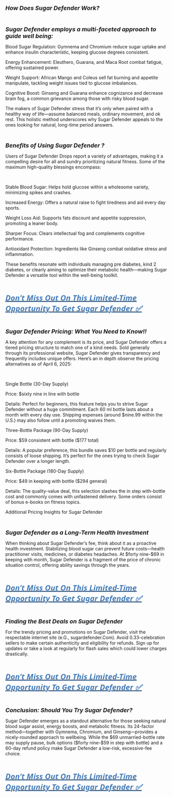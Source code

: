 <p><span style="font-size: large;"><em><strong>How Does Sugar Defender Work?</strong></em></span></p>
<p>&nbsp;</p>
<p><span style="font-size: large;"><em><strong>Sugar Defender employs a multi-faceted approach to guide well being:</strong></em></span></p>
<p>Blood Sugar Regulation: Gymnema and Chromium reduce sugar uptake and enhance insulin characteristic, keeping glucose degrees consistent.</p>
<p>Energy Enhancement: Eleuthero, Guarana, and Maca Root combat fatigue, offering sustained power.</p>
<p>Weight Support: African Mango and Coleus sell fat burning and appetite manipulate, tackling weight issues tied to glucose imbalances.</p>
<p>Cognitive Boost: Ginseng and Guarana enhance cognizance and decrease brain fog, a common grievance among those with risky blood sugar.</p>
<p>The makers of Sugar Defender stress that it&rsquo;s only when paired with a healthy way of life&mdash;assume balanced meals, ordinary movement, and ok rest. This holistic method underscores why Sugar Defender appeals to the ones looking for natural, long-time period answers.</p>
<p>&nbsp;</p>
<p><span style="font-size: large;"><em><strong>Benefits of Using Sugar Defender ?</strong></em></span></p>
<p>Users of Sugar Defender Drops report a variety of advantages, making it a compelling desire for all and sundry prioritizing natural fitness. Some of the maximum high-quality blessings encompass:</p>
<p>&nbsp;</p>
<p>Stable Blood Sugar: Helps hold glucose within a wholesome variety, minimizing spikes and crashes.</p>
<p>Increased Energy: Offers a natural raise to fight tiredness and aid every day sports.</p>
<p>Weight Loss Aid: Supports fats discount and appetite suppression, promoting a leaner body.</p>
<p>Sharper Focus: Clears intellectual fog and complements cognitive performance.</p>
<p>Antioxidant Protection: Ingredients like Ginseng combat oxidative stress and inflammation.</p>
<p>These benefits resonate with individuals managing pre diabetes, kind 2 diabetes, or clearly aiming to optimize their metabolic health&mdash;making Sugar Defender a versatile tool within the well-being toolkit.</p>
<p>&nbsp;</p>
<p align="left"><a href="https://www.facebook.com/ReviewsSugarDefender/"><strong><span style="color: #477db8;"><span style="font-family: 'Segoe UI', 'Helvetica Neue', Helvetica, Roboto, Oxygen, Ubuntu, Cantarell, 'Fira Sans', 'Droid Sans', sans-serif;"><span style="font-size: x-large;"><em><u>Don&rsquo;t Miss Out On This Limited-Time Opportunity To Get Sugar Defender</u></em></span></span></span></strong><strong><span style="color: #477db8;"><span style="font-family: 'Segoe UI', 'Helvetica Neue', Helvetica, Roboto, Oxygen, Ubuntu, Cantarell, 'Fira Sans', 'Droid Sans', sans-serif;"><span style="font-size: x-large;"><em><u><strong> ✅</strong></u></em></span></span></span></strong></a></p>
<p align="left">&nbsp;</p>
<p><span style="font-size: large;"><em><strong>Sugar Defender Pricing: What You Need to Know!!</strong></em></span></p>
<p>A key attention for any complement is its price, and Sugar Defender offers a tiered pricing structure to match one of a kind needs. Sold generally through its professional website, Sugar Defender gives transparency and frequently includes unique offers. Here&rsquo;s an in depth observe the pricing alternatives as of April 6, 2025:</p>
<p>&nbsp;</p>
<p>Single Bottle (30-Day Supply)</p>
<p>Price: $sixty nine in line with bottle</p>
<p>Details: Perfect for beginners, this feature helps you to strive Sugar Defender without a huge commitment. Each 60 ml bottle lasts about a month with every day use. Shipping expenses (around $nine.99 within the U.S.) may also follow until a promoting waives them.</p>
<p>Three-Bottle Package (90-Day Supply)</p>
<p>Price: $59 consistent with bottle ($177 total)</p>
<p>Details: A popular preference, this bundle saves $10 per bottle and regularly consists of loose shipping. It&rsquo;s perfect for the ones trying to check Sugar Defender over a longer length.</p>
<p>Six-Bottle Package (180-Day Supply)</p>
<p>Price: $49 in keeping with bottle ($294 general)</p>
<p>Details: The quality-value deal, this selection slashes the in step with-bottle cost and commonly comes with unfastened delivery. Some orders consist of bonus e-books on fitness topics.</p>
<p>Additional Pricing Insights for Sugar Defender</p>
<p>&nbsp;</p>
<p><span style="font-size: large;"><em><strong>Sugar Defender as a Long-Term Health Investment</strong></em></span></p>
<p>When thinking about Sugar Defender&rsquo;s fee, think about it as a proactive health investment. Stabilizing blood sugar can prevent future costs&mdash;health practitioner visits, medicines, or diabetes headaches. At $forty nine-$69 in keeping with month, Sugar Defender is a fragment of the price of chronic situation control, offering ability savings through the years.</p>
<p>&nbsp;</p>
<p align="left"><a href="https://www.facebook.com/ReviewsSugarDefender/"><strong><span style="color: #477db8;"><span style="font-family: 'Segoe UI', 'Helvetica Neue', Helvetica, Roboto, Oxygen, Ubuntu, Cantarell, 'Fira Sans', 'Droid Sans', sans-serif;"><span style="font-size: x-large;"><em><u>Don&rsquo;t Miss Out On This Limited-Time Opportunity To Get Sugar Defender</u></em></span></span></span></strong><strong><span style="color: #477db8;"><span style="font-family: 'Segoe UI', 'Helvetica Neue', Helvetica, Roboto, Oxygen, Ubuntu, Cantarell, 'Fira Sans', 'Droid Sans', sans-serif;"><span style="font-size: x-large;"><em><u><strong> ✅</strong></u></em></span></span></span></strong></a></p>
<p align="left">&nbsp;</p>
<p><span style="font-size: large;"><em><strong>Finding the Best Deals on Sugar Defender</strong></em></span></p>
<p>For the trendy pricing and promotions on Sugar Defender, visit the respectable internet site (e.G., sugardefender.Com). Avoid 0.33-celebration sellers to make certain authenticity and eligibility for refunds. Sign up for updates or take a look at regularly for flash sales which could lower charges drastically.</p>
<p>&nbsp;</p>
<p><a href="https://www.facebook.com/ReviewsSugarDefender/"><strong><span style="color: #477db8;"><span style="font-family: 'Segoe UI', 'Helvetica Neue', Helvetica, Roboto, Oxygen, Ubuntu, Cantarell, 'Fira Sans', 'Droid Sans', sans-serif;"><span style="font-size: x-large;"><em><u>Don&rsquo;t Miss Out On This Limited-Time Opportunity To Get Sugar Defender</u></em></span></span></span></strong><strong><span style="color: #477db8;"><span style="font-family: 'Segoe UI', 'Helvetica Neue', Helvetica, Roboto, Oxygen, Ubuntu, Cantarell, 'Fira Sans', 'Droid Sans', sans-serif;"><span style="font-size: x-large;"><em><u><strong> ✅</strong></u></em></span></span></span></strong></a></p>
<p>&nbsp;</p>
<p><span style="font-size: large;"><em><strong>Conclusion: Should You Try Sugar Defender?</strong></em></span></p>
<p>Sugar Defender emerges as a standout alternative for those seeking natural blood sugar assist, energy boosts, and metabolic fitness. Its 24-factor method&mdash;together with Gymnema, Chromium, and Ginseng&mdash;provides a nicely-rounded approach to wellbeing. While the $69 unmarried-bottle rate may supply pause, bulk options ($forty nine-$59 in step with bottle) and a 60-day refund policy make Sugar Defender a low-risk, excessive-fee choice.</p>
<p>&nbsp;</p>
<p align="left"><a href="https://besthealthtopic.com/sugar-defender-canada-buy/"><strong><span style="color: #477db8;"><span style="font-family: 'Segoe UI', 'Helvetica Neue', Helvetica, Roboto, Oxygen, Ubuntu, Cantarell, 'Fira Sans', 'Droid Sans', sans-serif;"><span style="font-size: x-large;"><em><u>Don&rsquo;t Miss Out On This Limited-Time Opportunity To Get Sugar Defender</u></em></span></span></span></strong><strong><span style="color: #477db8;"><span style="font-family: 'Segoe UI', 'Helvetica Neue', Helvetica, Roboto, Oxygen, Ubuntu, Cantarell, 'Fira Sans', 'Droid Sans', sans-serif;"><span style="font-size: x-large;"><em><u><strong> ✅</strong></u></em></span></span></span></strong></a></p>
